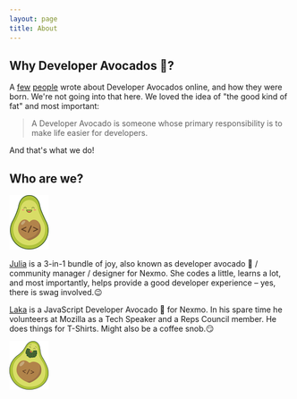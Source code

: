 ```yaml
---
layout: page
title: About
---
```


## Why Developer Avocados 🥑?

A [few](https://www.marythengvall.com/blog/2018/1/31/developer-avocados-the-good-kind-of-fat) [people](https://blog.usejournal.com/the-birth-of-developer-avocados-61e4ac235033) wrote about Developer Avocados  online, and how they were born. We're not going into that here. We loved the idea of "the good kind of fat" and most important:

>A Developer Avocado is someone whose primary responsibility is to make life easier for developers.

And that's what we do!

## Who are we?

<div class="row who-avocados">
  <div class="col-md-2">
    <p><img src="/img/julia.png"></p>
  </div>
  <div class="col-md-10">
    <p><a href="https://twitter.com/iza_biro">Julia</a> is a 3-in-1 bundle of joy, also known as developer avocado 🥑 / community manager / designer for Nexmo. She codes a little, learns a lot, and most importantly, helps provide a good developer experience – yes, there is swag involved.😉</p>
  </div>
</div>
<div class="row who-avocados">
  <div class="col-md-10">
    <p><a href="https://twitter.com/lakatos88">Laka</a> is a JavaScript Developer Avocado 🥑 for Nexmo. In his spare time he volunteers at Mozilla as a Tech Speaker and a Reps Council member. He does things for T-Shirts. Might also be a coffee snob.😏</p>
  </div>
  <div class="col-md-2">
     <p><img src="/img/laka.png"></p>
  </div>
</div>
